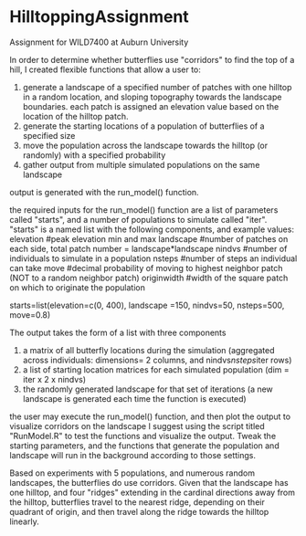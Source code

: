 # HilltoppingAssignment
Assignment for WILD7400 at Auburn University

In order to determine whether butterflies use "corridors" to find the top of a hill, I created flexible functions that allow a user to:
1. generate a landscape of a specified number of patches with one hilltop in a random location, and sloping topography towards the landscape boundaries. each patch is assigned an elevation value based on the location of the hilltop patch.
2. generate the starting locations of a population of butterflies of a specified size
3. move the population across the landscape towards the hilltop (or randomly) with a specified probability
4. gather output from multiple simulated populations on the same landscape

output is generated with the run_model() function.

the required inputs for the run_model() function are a list of parameters called "starts", and a number of populations to simulate called "iter".
"starts" is a named list with the following components, and example values:
elevation   #peak elevation min and max
landscape   #number of patches on each side, total patch number = landscape*landscape
nindvs      #number of individuals to simulate in a population
nsteps      #number of steps an individual can take
move        #decimal probability of moving to highest neighbor patch (NOT to a random neighbor patch)
originwidth #width of the square patch on which to originate the population

starts=list(elevation=c(0, 400), landscape =150, nindvs=50, nsteps=500, move=0.8)

The output takes the form of a list with three components
1. a matrix of all butterfly locations during the simulation (aggregated across individuals: dimensions= 2 columns, and nindvs*nsteps*iter rows)
2. a list of starting location matrices for each simulated population (dim = iter x 2 x nindvs)
3. the randomly generated landscape for that set of iterations (a new landscape is generated each time the function is executed)

the user may execute the run_model() function, and then plot the output to visualize corridors on the landscape
I suggest using the script titled "RunModel.R" to test the functions and visualize the output.
Tweak the starting parameters, and the functions that generate the population and landscape will run in the background according to those settings.

Based on experiments with 5 populations, and numerous random landscapes, the butterflies do use corridors. Given that the landscape has one hilltop, and four "ridges" extending in the cardinal directions away from the hilltop, butterflies travel to the nearest ridge, depending on their quadrant of origin, and then travel along the ridge towards the hilltop linearly.


